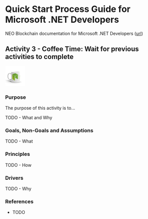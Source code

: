 # Quick Start Process Guide for Microsoft .NET Developers

NEO Blockchain documentation for Microsoft .NET Developers ([url](https://github.com/mwherman2000/neo-windocs/tree/master/windocs/quickstart-csharp))

## Activity 3 - Coffee Time: Wait for previous activities to complete

![Coffee Time](./images/03-coffeetime-waitforprevactivities/blockchainstore-neomug64.jpg)

### Purpose

The purpose of this activity is to...

TODO - What and Why

### Goals, Non-Goals and Assumptions

TODO - What

### Principles

TODO - How

### Drivers

TODO - Why

### References

* TODO
